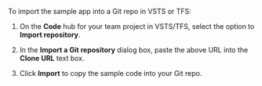 To import the sample app into a Git repo in VSTS or TFS:

 1. On the **Code** hub for your team project in VSTS/TFS, select the option to **Import repository**.

 1. In the **Import a Git repository** dialog box, paste the above URL into the **Clone URL** text box.

 1. Click **Import** to copy the sample code into your Git repo.